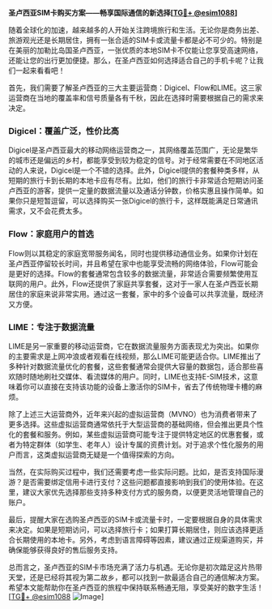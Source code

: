 **圣卢西亚SIM卡购买方案——畅享国际通信的新选择[[TG💪+ @esim1088](https://t.me/s/esim1088)]**

随着全球化的加速，越来越多的人开始关注跨境旅行和生活。无论你是商务出差、旅游观光还是长期居住，拥有一张合适的SIM卡或流量卡都是必不可少的。特别是在美丽的加勒比岛国圣卢西亚，一张优质的本地SIM卡不仅能让您享受高速网络，还能让您的出行更加便捷。那么，在圣卢西亚如何选择适合自己的手机卡呢？让我们一起来看看吧！

首先，我们需要了解圣卢西亚的三大主要运营商：Digicel、Flow和LIME。这三家运营商在当地的覆盖率和信号质量各有千秋，因此在选择时需要根据自己的需求来决定。

### Digicel：覆盖广泛，性价比高

Digicel是圣卢西亚最大的移动网络运营商之一，其网络覆盖范围广，无论是繁华的城市还是偏远的乡村，都能享受到较为稳定的信号。对于经常需要在不同地区活动的人来说，Digicel是一个不错的选择。此外，Digicel提供的套餐种类多样，从短期的旅行卡到长期的本地卡应有尽有。比如，他们的旅行卡非常适合短期访问圣卢西亚的游客，提供一定量的数据流量以及通话分钟数，价格实惠且操作简单。如果你只是短暂逗留，可以选择购买一张Digicel的旅行卡，这样既能满足日常通讯需求，又不会花费太多。

### Flow：家庭用户的首选

Flow则以其稳定的家庭宽带服务闻名，同时也提供移动通信业务。如果你计划在圣卢西亚停留较长时间，并且希望在家中也能享受流畅的网络体验，Flow可能会是更好的选择。Flow的套餐通常包含较多的数据流量，非常适合需要频繁使用互联网的用户。此外，Flow还提供了家庭共享套餐，这对于一家人在圣卢西亚长期居住的家庭来说非常实用。通过这一套餐，家中的多个设备可以共享流量，既经济又方便。

### LIME：专注于数据流量

LIME是另一家重要的移动运营商，它在数据流量服务方面表现尤为突出。如果你的主要需求是上网冲浪或者观看在线视频，那么LIME可能更适合你。LIME推出了多种针对数据流量优化的套餐，这些套餐通常会提供大容量的数据包，适合那些喜欢随时随地刷社交媒体、看流媒体的用户。同时，LIME也支持E-SIM技术，这意味着你可以直接在支持该功能的设备上激活你的SIM卡，省去了传统物理卡槽的麻烦。

除了上述三大运营商外，近年来兴起的虚拟运营商（MVNO）也为消费者带来了更多选择。这些虚拟运营商通常依托于大型运营商的基础网络，但会推出更具个性化的套餐和服务。例如，某些虚拟运营商可能专注于提供特定地区的优惠套餐，或者为特定群体（如学生、老年人）设计专属的资费计划。对于追求个性化服务的用户而言，这类虚拟运营商无疑是一个值得探索的方向。

当然，在实际购买过程中，我们还需要考虑一些实际问题。比如，是否支持国际漫游？是否需要绑定信用卡进行支付？这些问题都直接影响到我们的使用体验。在这里，建议大家优先选择那些支持多种支付方式的服务商，以便更灵活地管理自己的账户。

最后，提醒大家在选购圣卢西亚的SIM卡或流量卡时，一定要根据自身的具体需求来决定。如果是短期访问，可以选择旅行卡；如果打算长期居住，则应该选择更适合长期使用的本地卡。另外，考虑到语言障碍等因素，建议通过正规渠道购买，并确保能够获得良好的售后服务支持。

总而言之，圣卢西亚的SIM卡市场充满了活力与机遇。无论你是初次踏足这片热带天堂，还是已经将其视为第二故乡，都可以找到一款最适合自己的通信解决方案。希望本文能帮助你在圣卢西亚的旅程中保持联系畅通无阻，享受美好的数字生活！[[TG💪+ @esim1088](https://t.me/s/esim1088) ![Image](https://i.postimg.cc/4NQfJmqS/Snipaste-2025-05-13-00-14-12.png)]